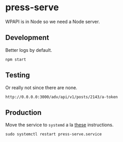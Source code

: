# press-serve
WPAPI is in Node so we need a Node server.

## Development
Better logs by default.

`npm start`

## Testing
Or really not since there are none.

`http://0.0.0.0:3000/adv/api/v1/posts/2143/a-token`

## Production
Move the service to `systemd` a la [these](https://stackoverflow.com/questions/4018154/how-do-i-run-a-node-js-app-as-a-background-service) instructions.

`sudo systemctl restart press-serve.service`

